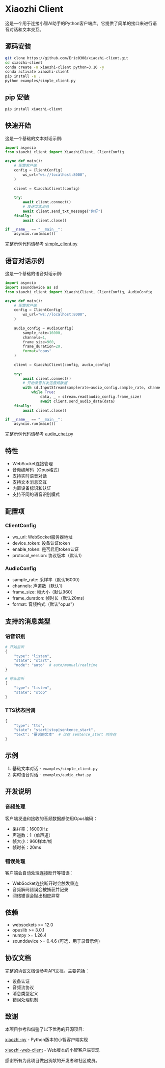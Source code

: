 # Xiaozhi Client

这是一个用于连接小智AI助手的Python客户端库。它提供了简单的接口来进行语音对话和文本交互。

## 源码安装

```bash
git clone https://github.com/Eric0308/xiaozhi-client.git
cd xiaozhi-client
conda create -n xiaozhi-client python=3.10 -y
conda activate xiaozhi-client 
pip install -e .
python examples/simple_client.py
```

## pip 安装

```bash
pip install xiaozhi-client
```

## 快速开始

这是一个基础的文本对话示例:

```python
import asyncio
from xiaozhi_client import XiaozhiClient, ClientConfig

async def main():
    # 配置客户端
    config = ClientConfig(
        ws_url="ws://localhost:8000",
    )
    
    client = XiaozhiClient(config)
    
    try:
        await client.connect()
        # 发送文本消息
        await client.send_txt_message("你好")
    finally:
        await client.close()

if __name__ == "__main__":
    asyncio.run(main())
```

完整示例代码请参考 [simple_client.py](examples/simple_client.py)

## 语音对话示例

这是一个基础的语音对话示例:

```python
import asyncio
import sounddevice as sd
from xiaozhi_client import XiaozhiClient, ClientConfig, AudioConfig

async def main():
    # 配置客户端
    config = ClientConfig(
        ws_url="ws://localhost:8000",
    )
    
    audio_config = AudioConfig(
        sample_rate=16000,
        channels=1,
        frame_size=960,
        frame_duration=20,
        format="opus"
    )
    
    client = XiaozhiClient(config, audio_config)
    
    try:
        await client.connect()
        # 开始录音并发送音频数据
        with sd.InputStream(samplerate=audio_config.sample_rate, channels=audio_config.channels) as stream:
            while True:
                data, _ = stream.read(audio_config.frame_size)
                await client.send_audio_data(data)
    finally:
        await client.close()

if __name__ == "__main__":
    asyncio.run(main())
```

完整示例代码请参考 [audio_chat.py](examples/audio_chat.py)

## 特性

- WebSocket连接管理
- 音频编解码（Opus格式）
- 支持实时语音对话
- 支持文本消息交互
- 内置设备标识和认证
- 支持不同的语音识别模式

## 配置项

### ClientConfig
- ws_url: WebSocket服务器地址
- device_token: 设备认证token
- enable_token: 是否启用token认证
- protocol_version: 协议版本（默认1）

### AudioConfig
- sample_rate: 采样率（默认16000）
- channels: 声道数（默认1）
- frame_size: 帧大小（默认960）
- frame_duration: 帧时长（默认20ms）
- format: 音频格式（默认"opus"）

## 支持的消息类型

### 语音识别
```python
# 开始监听
{
    "type": "listen",
    "state": "start",
    "mode": "auto"  # auto/manual/realtime
}

# 停止监听
{
    "type": "listen",
    "state": "stop"
}
```

### TTS状态回调
```python
{
    "type": "tts",
    "state": "start|stop|sentence_start",
    "text": "要说的文本"  # 仅在 sentence_start 时存在
}
```

## 示例

1. 基础文本对话 - `examples/simple_client.py`
2. 实时语音对话 - `examples/audio_chat.py`

## 开发说明

### 音频处理

客户端发送和接收的音频数据都使用Opus编码：
- 采样率：16000Hz
- 声道数：1（单声道）
- 帧大小：960样本/帧
- 帧时长：20ms

### 错误处理

客户端会自动处理连接断开等错误：
- WebSocket连接断开时会触发重连
- 音频解码错误会被捕获并记录
- 网络错误会抛出相应异常

## 依赖

- websockets >= 12.0
- opuslib >= 3.0.1
- numpy >= 1.26.4
- sounddevice >= 0.4.6 (可选，用于录音示例)

## 协议文档

完整的协议文档请参考API文档。主要包括：
- 设备认证
- 音频流协议
- 消息类型定义
- 错误处理机制

## 致谢
本项目参考和借鉴了以下优秀的开源项目:

[xiaozhi-py](https://github.com/honestQiao/xiaozhi-py) - Python版本的小智客户端实现

[xiaozhi-web-client](https://github.com/TOM88812/xiaozhi-web-client.git) - Web版本的小智客户端实现

感谢所有为此项目做出贡献的开发者和社区成员。

